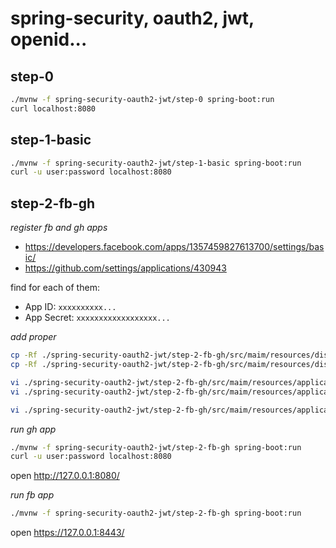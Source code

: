 # spring-security, oauth2, jwt, openid...

## step-0

```bash
./mvnw -f spring-security-oauth2-jwt/step-0 spring-boot:run
curl localhost:8080
```

## step-1-basic

```bash
./mvnw -f spring-security-oauth2-jwt/step-1-basic spring-boot:run
curl -u user:password localhost:8080
```

## step-2-fb-gh

_register fb and gh apps_

* https://developers.facebook.com/apps/1357459827613700/settings/basic/
* https://github.com/settings/applications/430943

find for each of them:

* App ID: `xxxxxxxxxx...`
* App Secret: `xxxxxxxxxxxxxxxxxx...`

_add proper_

```bash
cp -Rf ./spring-security-oauth2-jwt/step-2-fb-gh/src/maim/resources/disabled.application-fb.yaml ./spring-security-oauth2-jwt/step-2-fb-gh/src/maim/resources/application-fb.yaml
cp -Rf ./spring-security-oauth2-jwt/step-2-fb-gh/src/maim/resources/disabled.application-gh.yaml ./spring-security-oauth2-jwt/step-2-fb-gh/src/maim/resources/application-gh.yaml

vi ./spring-security-oauth2-jwt/step-2-fb-gh/src/maim/resources/application-fb.yaml
vi ./spring-security-oauth2-jwt/step-2-fb-gh/src/maim/resources/application-gh.yaml

vi ./spring-security-oauth2-jwt/step-2-fb-gh/src/maim/resources/application.yaml
```

_run gh app_

```bash
./mvnw -f spring-security-oauth2-jwt/step-2-fb-gh spring-boot:run
curl -u user:password localhost:8080
```

open http://127.0.0.1:8080/

_run fb app_

```bash
./mvnw -f spring-security-oauth2-jwt/step-2-fb-gh spring-boot:run
```

open https://127.0.0.1:8443/
